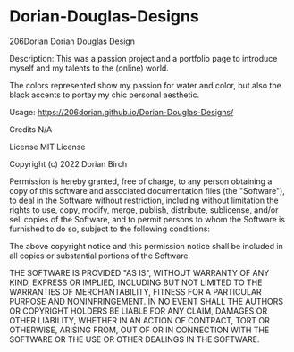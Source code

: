 # Dorian-Douglas-Designs

206Dorian Dorian Douglas Design

Description:
This was a passion project and a portfolio page to introduce myself and my talents to the (online) world.

The colors represented show my passion for water and color, but also the black accents to portay my chic personal aesthetic.

Usage:
https://206dorian.github.io/Dorian-Douglas-Designs/

<link rel="stylesheet" href="./assets\Dorian.png">


Credits
N/A

License
MIT License

Copyright (c) 2022 Dorian Birch

Permission is hereby granted, free of charge, to any person obtaining a copy of this software and associated documentation files (the "Software"), to deal in the Software without restriction, including without limitation the rights to use, copy, modify, merge, publish, distribute, sublicense, and/or sell copies of the Software, and to permit persons to whom the Software is furnished to do so, subject to the following conditions:

The above copyright notice and this permission notice shall be included in all copies or substantial portions of the Software.

THE SOFTWARE IS PROVIDED "AS IS", WITHOUT WARRANTY OF ANY KIND, EXPRESS OR IMPLIED, INCLUDING BUT NOT LIMITED TO THE WARRANTIES OF MERCHANTABILITY, FITNESS FOR A PARTICULAR PURPOSE AND NONINFRINGEMENT. IN NO EVENT SHALL THE AUTHORS OR COPYRIGHT HOLDERS BE LIABLE FOR ANY CLAIM, DAMAGES OR OTHER LIABILITY, WHETHER IN AN ACTION OF CONTRACT, TORT OR OTHERWISE, ARISING FROM, OUT OF OR IN CONNECTION WITH THE SOFTWARE OR THE USE OR OTHER DEALINGS IN THE SOFTWARE.
